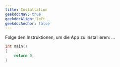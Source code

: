 ```yaml
---
title: Installation
geekdocNav: true
geekdocAlign: left
geekdocAnchor: false
---
```


Folge den Instruktionen, um die App zu installieren:
...


```cpp
int main()
{
    return 0;
}
```